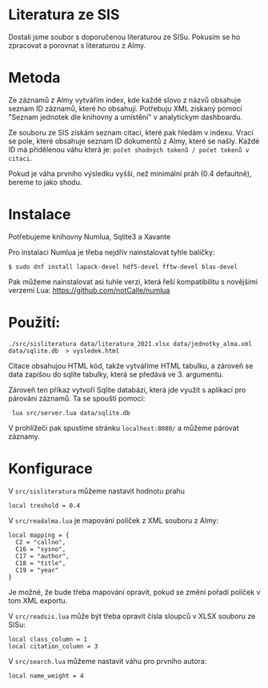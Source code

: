 # Literatura ze SIS

Dostali jsme soubor s doporučenou literaturou ze SISu. Pokusím se ho zpracovat
a porovnat s literaturou z Almy.

# Metoda

Ze záznamů z Almy vytvářím index, kde každé slovo z názvů obsahuje seznam ID záznamů, které ho obsahují. Potřebuju XML získaný pomocí "Seznam jednotek dle knihovny a umístění" v analytickym dashboardu.

Ze souboru ze SIS získám seznam citací, které pak hledám v indexu. Vrací se pole, které obsahuje seznam ID dokumentů z Almy, které se našly.
Každé ID má přidělenou váhu která je: `počet shodných tokenů / počet tokenů v citaci`.

Pokud je váha prvního výsledku vyšší, než minimální práh (0.4 defaultně), bereme to jako shodu.

# Instalace

Potřebujeme knihovny Numlua, Sqlite3 a Xavante

Pro instalaci Numlua je třeba nejdřív nainstalovat tyhle balíčky:

    $ sudo dnf install lapack-devel hdf5-devel fftw-devel blas-devel

Pak můžeme nainstalovat asi tuhle verzi, která řeší kompatibilitu s novějšími verzemi Lua: https://github.com/notCalle/numlua



# Použití:

    ./src/sisliteratura data/literatura_2021.xlsx data/jednotky_alma.xml data/sqlite.db  > vysledek.html

Citace obsahujou HTML kód, takže vytváříme HTML tabulku, a zároveň se data zapíšou do sqlite tabulky, která se předává ve 3. argumentu.

Zároveň ten příkaz vytvoří Sqlite databázi, která jde využít s aplikací pro párování záznamů. Ta se spouští pomocí:

     lua src/server.lua data/sqlite.db

V prohlížeči pak spustíme stránku `localhost:8080/` a  můžeme párovat záznamy.

# Konfigurace

V `src/sisliteratura` můžeme nastavit hodnotu prahu

    local treshold = 0.4

V `src/readalma.lua` je mapování políček z XML souboru z Almy:

    local mapping = {
      C2 = "callno",
      C16 = "sysno",
      C17 = "author",
      C18 = "title", 
      C19 = "year"
    }

Je možné, že bude třeba mapování opravit, pokud se změní pořadí políček v tom XML exportu.

V `src/readsis.lua` může být třeba opravit čísla sloupců v XLSX souboru ze SISu:


    local class_column = 1
    local citation_column = 3

V `src/search.lua` můžeme nastavit váhu pro prvního autora:

    local name_weight = 4

